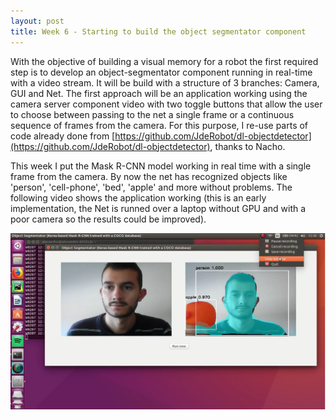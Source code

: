 ```yaml
---
layout: post
title: Week 6 - Starting to build the object segmentator component
---
```


With the objective of building a visual memory for a robot the first required step is to develop an object-segmentator component running in real-time with a video stream. It will be build with a structure of 3 branches: Camera, GUI and Net. The first approach will be an application working using the camera server component video with two toggle buttons that allow the user to choose between passing to the net a single frame or a continuous sequence of frames from the camera. For this purpose, I re-use parts of code already done from [https://github.com/JdeRobot/dl-objectdetector](https://github.com/JdeRobot/dl-objectdetector), thanks to Nacho.

This week I put the Mask R-CNN model working in real time with a single frame from the camera. By now the net has recognized objects like 'person', 'cell-phone', 'bed', 'apple' and more without problems. The following video shows the application working (this is an early implementation, the Net is runned over a laptop without GPU and with a poor camera so the results could be improved). 

[![Object Segmentator Mask R-CNN (run now mode)](../img/object_seg.png)](https://www.youtube.com/watch?v=UY6cHicsUnU)

